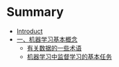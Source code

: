 # Summary

* [Introduct](README.md)
* [一、机器学习基本概念](chapter1.md)
  * [有关数据的一些术语](chapter1/you-guan-shu-ju-de-yi-xie-zhu-yu.md)
  * [机器学习中监督学习的基本任务](chapter1/ji-qi-xue-xi-zhong-jian-du-xue-xi-de-ji-ben-ren-wu.md)

